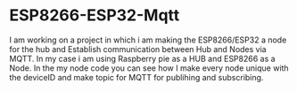 # ESP8266-ESP32-Mqtt
I am working on a project in which i am making the ESP8266/ESP32 a node for the hub and Establish communication between Hub and Nodes via MQTT. In my case i am using Raspberry pie as a HUB and ESP8266 as a Node. In the my node code you can see how I make every node unique with the deviceID and make topic for MQTT for publihing and subscribing.
